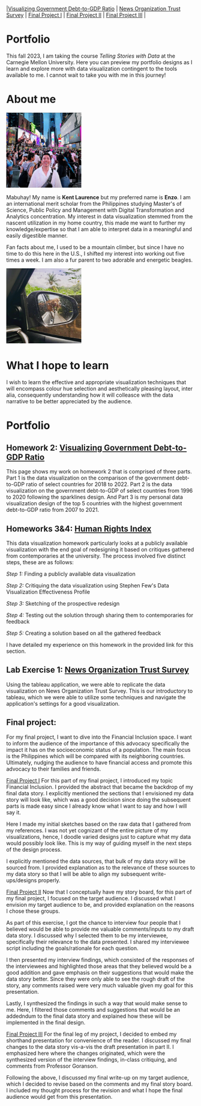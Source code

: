 |[Visualizing Government Debt-to-GDP Ratio](DataVisualizationPortfolioHW.md) | [News Organization Trust Survey](TrustinNewsOrganizations.md) | [Final Project I](final_project_PartI_EnzoRodriguez.md) | [Final Project II](final-project-part-two_EnzoRodriguez.md) | [Final Project III](final-project-part-three-EnzoRodriguez.md) |

# Portfolio
This fall 2023, I am taking the course *Telling Stories with Data* at the Carnegie Mellon University. Here you can preview my portfolio designs as I learn and explore more with data visualization contingent to the tools available to me. I cannot wait to take you with me in this journey!

# About me
<img src="ProPic.jpg" width="200"/> 

Mabuhay!  My name is **Kent Laurence** but my preferred name is **Enzo**. I am an international merit scholar from the Philippines studying Master's of Science, Public Policy and Management with Digital Transformation and Analytics concentration. My interest in data visualization stemmed from the nascent utilization in my home country, this made me want to further my knowledge/expertise so that I am able to interpret data in a meaningful and easily digestible manner.

Fan facts about me, I used to be a mountain climber, but since I have no time to do this here in the U.S., I shifted my interest into working out five times a week. I am also a fur parent to two adorable and energetic beagles. 

<img src="Beagles.jpg" width="200"/> 

# What I hope to learn
I wish to learn the effective and appropriate visualization techniques that will encompass colour hue selection and aesthetically pleasing layout, inter alia, consequently understanding how it will colleasce with the data narrative to be better appreciated by the audience.

# Portfolio

## Homework 2: [Visualizing Government Debt-to-GDP Ratio](DataVisualizationPortfolioHW.md)
This page shows my work on homework 2 that is comprised of three parts. Part 1 is the data visualization on the comparison of the government debt-to-GDP ratio of select countries for 2018 to 2022. Part 2 is the data visualization on the government debt-to-GDP of select countries from 1996 to 2020 following the sparklines design. And Part 3 is my personal data visualization design of the top 5 countries with the highest government debt-to-GDP ratio from 2007 to 2021.

## Homeworks 3&4: [Human Rights Index](HumanRightsIndexHW34.md)
This data visualization homework particularly looks at a publicly available visualization with the end goal of redesigning it based on critiques gathered from contemporaries at the university. The process involved five distinct steps, these are as follows:

*Step 1:* Finding a publicly available data visualization

*Step 2:* Critiquing the data visualization using Stephen Few's Data Visualization Effectiveness Profile

*Step 3:* Sketching of the prospective redesign

*Step 4:* Testing out the solution through sharing them to contemporaries for feedback

*Step 5:* Creating a solution based on all the gathered feedback

I have detailed my experience on this homework in the provided link for this section.

## Lab Exercise 1: [News Organization Trust Survey](TrustinNewsOrganizations.md)
Using the tableau application, we were able to replicate the data visualization on News Organization Trust Survey. This is our introductory to tableau, which we were able to utilize some techniques and navigate the application's settings for a good visualization.

## Final project: 
For my final project, I want to dive into the Financial Inclusion space. I want to inform the audience of the importance of this advocacy specifically the impact it has on the socioeconomic status of a population. The main focus is the Philippines which will be compared with its neighboring countries. Ultimately, nudging the audience to have financial access and promote this advocacy to their families and friends.

[Final Project I](final_project_PartI_EnzoRodriguez.md) 
For this part of my final project, I introduced my topic Financial Inclusion. I provided the abstract that became the backdrop of my final data story. I explicitly mentioned the sections that I envisioned my data story will look like, which was a good decision since doing the subsequent parts is made easy since I already know what I want to say and how I will say it.

Here I made my initial sketches based on the raw data that I gathered from my references. I was not yet cognizant of the entire picture of my visualizations, hence, I doodle varied designs just to capture what my data would possibly look like. This is my way of guiding myself in the next steps of the design process. 

I explicitly mentioned the data sources, that bulk of my data story will be sourced from. I provided explanation as to the relevance of these sources to my data story so that I will be able to align my subsequent write-ups/designs properly.

[Final Project II](final-project-part-two_EnzoRodriguez.md)
Now that I conceptually have my story board, for this part of my final project, I focused on the target audience. I discussed what I envision my target audience to be, and provided explanation on the reasons I chose these groups. 

As part of this exercise, I got the chance to interview four people that I believed would be able to provide me valuable comments/inputs to my draft data story. I discussed why I selected them to be my interviewee, specifically their relevance to the data presented. I shared my interviewee script including the goals/rationale for each question.

I then presented my interview findings, which consisted of the responses of the interviewees and highlighted those areas that they believed would be a good addition and gave emphasis on their suggestions that would make the data story better. Since they were only able to see the rough draft of the story, any comments raised were very much valuable given my goal for this presentation.

Lastly, I synthesized the findings in such a way that would make sense to me. Here, I filtered those comments and suggestions that would be an addedndum to the final data story and explained how these will be implemented in the final design.

[Final Project III](final-project-part-three-EnzoRodriguez.md)
For the final leg of my project, I decided to embed my shorthand presentation for convenience of the reader. I discussed my final changes to the data story vis-a-vis the draft presentation in part II. I emphasized here where the changes originated, which were the synthesized version of the interview findings, in-class critiquing, and comments from Professor Goranson.

Following the above, I discussed my final write-up on my target audience, which I decided to revise based on the comments and my final story board. I included my thought process for the revision and what I hope the final audience would get from this presentation.
